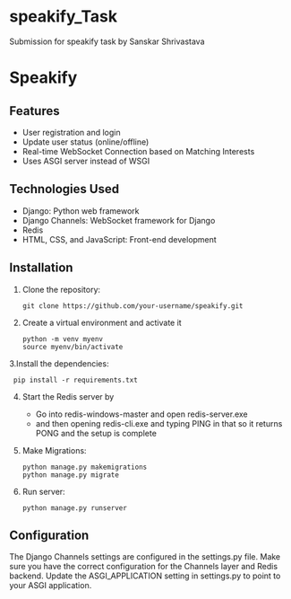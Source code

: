# speakify_Task
Submission for speakify task by Sanskar Shrivastava

# Speakify


## Features

- User registration and login
- Update user status (online/offline)
- Real-time WebSocket Connection based on Matching Interests
- Uses ASGI server instead of WSGI

## Technologies Used

- Django: Python web framework
- Django Channels: WebSocket framework for Django
- Redis
- HTML, CSS, and JavaScript: Front-end development

## Installation

1. Clone the repository:
   ```
   git clone https://github.com/your-username/speakify.git
   ```
   
2. Create a virtual environment and activate it
    ```
    python -m venv myenv
    source myenv/bin/activate
    ```
    
3.Install the dependencies:
   ```
    pip install -r requirements.txt
   ```
    
4. Start the Redis server by
    * Go into redis-windows-master and open redis-server.exe
    * and then opening redis-cli.exe and typing PING in that so it returns PONG and the setup is complete
    
5. Make Migrations:
    ```
    python manage.py makemigrations
    python manage.py migrate
    ```
 6. Run server:
    ```
    python manage.py runserver
    ```
    
    
## Configuration
The Django Channels settings are configured in the settings.py file. Make sure you have the correct configuration for the Channels layer and Redis backend.
Update the ASGI_APPLICATION setting in settings.py to point to your ASGI application.
